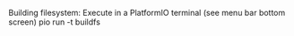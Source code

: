 Building filesystem:
Execute in a PlatformIO terminal (see menu bar bottom screen)
pio run -t buildfs 